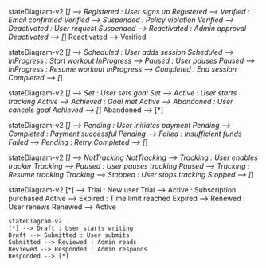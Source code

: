 stateDiagram-v2
    [*] --> Registered : User signs up
    Registered --> Verified : Email confirmed
    Verified --> Suspended : Policy violation
    Verified --> Deactivated : User request
    Suspended --> Reactivated : Admin approval
    Deactivated --> [*]
    Reactivated --> Verified


stateDiagram-v2
    [*] --> Scheduled : User adds session
    Scheduled --> InProgress : Start workout
    InProgress --> Paused : User pauses
    Paused --> InProgress : Resume workout
    InProgress --> Completed : End session
    Completed --> [*]


stateDiagram-v2
    [*] --> Set : User sets goal
    Set --> Active : User starts tracking
    Active --> Achieved : Goal met
    Active --> Abandoned : User cancels goal
    Achieved --> [*]
    Abandoned --> [*]

stateDiagram-v2
    [*] --> Pending : User initiates payment
    Pending --> Completed : Payment successful
    Pending --> Failed : Insufficient funds
    Failed --> Pending : Retry
    Completed --> [*]


stateDiagram-v2
    [*] --> NotTracking
    NotTracking --> Tracking : User enables tracker
    Tracking --> Paused : User pauses tracking
    Paused --> Tracking : Resume tracking
    Tracking --> Stopped : User stops tracking
    Stopped --> [*]

    
stateDiagram-v2
    [*] --> Trial : New user
    Trial --> Active : Subscription purchased
    Active --> Expired : Time limit reached
    Expired --> Renewed : User renews
    Renewed --> Active

    stateDiagram-v2
    [*] --> Draft : User starts writing
    Draft --> Submitted : User submits
    Submitted --> Reviewed : Admin reads
    Reviewed --> Responded : Admin responds
    Responded --> [*]



